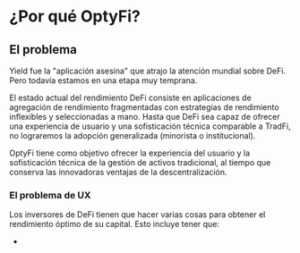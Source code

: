# ¿Por qué OptyFi?

## El problema

Yield fue la "aplicación asesina" que atrajo la atención mundial sobre DeFi. Pero todavía estamos en una etapa muy temprana.

El estado actual del rendimiento DeFi consiste en aplicaciones de agregación de rendimiento fragmentadas con estrategias de rendimiento inflexibles y seleccionadas a mano. Hasta que DeFi sea capaz de ofrecer una experiencia de usuario y una sofisticación técnica comparable a TradFi, no lograremos la adopción generalizada (minorista o institucional).

OptyFi tiene como objetivo ofrecer la experiencia del usuario y la sofisticación técnica de la gestión de activos tradicional, al tiempo que conserva las innovadoras ventajas de la descentralización.

### El problema de UX

Los inversores de DeFi tienen que hacer varias cosas para obtener el rendimiento óptimo de su capital. Esto incluye tener que:

*
